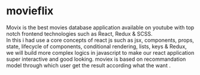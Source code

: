 # movieflix

Movix is the best movies database application available on youtube with top notch frontend technologies such as React, Redux & SCSS. <br> In this i had use a  core concepts of react js such as jsx, components, props, state,  lifecycle of components, conditional rendering, lists, keys & Redux,<br> we will build more complex logics in javascript to make our react application super interactive and good looking. moviex is based on recommandation model through which user get the result according what the want .

